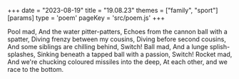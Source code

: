 +++
date = "2023-08-19"
title = "19.08.23"
themes = ["family", "sport"]
[params]
  type = 'poem'
  pageKey = 'src/poem.js'
+++

Pool mad,
And the water pitter-patters,
Echoes from the cannon ball with a spatter,
Diving frenzy between my cousins,
Diving before second cousins,
And some siblings are chilling behind,
Switch!
Ball mad,
And a lunge splish-splashes,
Sinking beneath a tapped ball with a passion,
Switch!
Rocket mad,
And we're chucking coloured missiles into the deep,
At each other, and we race to the bottom.
